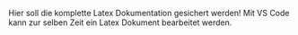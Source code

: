 Hier soll die komplette Latex Dokumentation gesichert werden!
Mit VS Code kann zur selben Zeit ein Latex Dokument bearbeitet werden.
